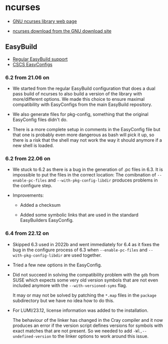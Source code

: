 # ncurses

  * [GNU ncurses library web page](https://invisible-island.net/ncurses/)

  * [ncurses download from the GNU download site](https://ftp.gnu.org/pub/gnu/ncurses/)


## EasyBuild

  * [Regular EasyBuild support](https://github.com/easybuilders/easybuild-easyconfigs/tree/develop/easybuild/easyconfigs/n/ncurses)
  * [CSCS EasyConfigs](https://github.com/eth-cscs/production/tree/master/easybuild/easyconfigs/n/ncurses)


### 6.2 from 21.06 on

  * We started from the regular EasyBuild configuration that does a dual pass
    build of ncurses to also build a version of the library with more/different
    options. We made this choice to ensure maximal compatibility with EasyConfigs
    from the main EasyBuild repository.

  * We also generate files for pkg-config, something that the original EasyConfig
    files didn't do.

  * There is a more complete setup in comments in the EasyConfig file but that one
    is probably even more dangerous as bash will pick it up, so there is a risk
    that the shell may not work the way it should anymore if a new shell is loaded.


### 6.2 from 22.06 on

  * We stuck to 6.2 as there is a bug in the generation of .pc files in 6.3. It is
    impossible to put the files in the correct location: The comibnation of 
    `--enable-pc-files` and `--with-pkg-config-libdir` produces problems in
    the configure step.

  * Improvements:

      * Added a checksum

      * Added some symbolic links that are used in the standard EasyBuilders EasyConfig.


### 6.4 from 22.12 on

  * Skipped 6.3 used in 2022b and went immediately for 6.4 as it fixes the bug 
    in the configure process of 6.3 when `--enable-pc-files` and `--with-pkg-config-libdir`
    are used together.
    
  * Tried a few new options in the EasyConfig.
  
  * Did not succeed in solving the compatibility problem with the `gdb` from SUSE which 
    expects some very old version symbols that are not even included anymore with the
    `--with-versioned-syms` flag.
    
    It may or may not be solved by patching the `*.map` files in the `package` subdirectory
    but we have no idea how to do this.

  * For LUMI/23.12, license information was added to the installation.
  
    The behaviour of the linker has changed in the Cray compiler and it now produces an error
    if the version script defines versions for symbols with exact matches that are not present.
    So we needed to add `-Wl,--undefined-version` to the linker options to work around this issue.
